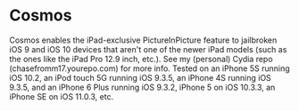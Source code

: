 # Cosmos
Cosmos enables the iPad-exclusive PictureInPicture feature to jailbroken iOS 9 and iOS 10 devices that aren't one of the newer iPad models (such as the ones like the iPad Pro 12.9 inch, etc.). See my (personal) Cydia repo (chasefromm17.yourepo.com) for more info. Tested on an iPhone 5S running iOS 10.2, an iPod touch 5G running iOS 9.3.5, an iPhone 4S running iOS 9.3.5, and an iPhone 6 Plus running iOS 9.3.2, iPhone 5 on iOS 10.3.3, an iPhone SE on iOS 11.0.3, etc.
